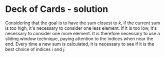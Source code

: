 # Deck of Cards - solution

Considering that the goal is to have the sum closest to $k$, if the current sum is too high, it's necessary to consider one less element. If it is too low, it's necessary to consider one more element. 
It is therefore necessary to use a sliding window technique, paying attention to the indices when near the end. Every time a new sum is calculated, it is necessary to see if it is the best choice of indices $i$ and $j$. 
